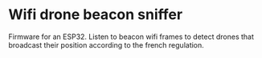 # Wifi drone beacon sniffer

Firmware for an ESP32.
Listen to beacon wifi frames to detect drones that broadcast their position according to the french regulation.

